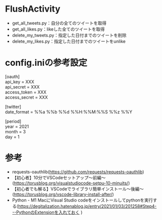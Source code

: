 # FlushActivity
- get_all_tweets.py：自分の全てのツイートを取得
- get_all_likes.py：likeした全てのツイートを取得
- delete_my_tweets.py：指定した日付までのツイートを削除
- delete_my_likes.py：指定した日付までのツイートをunlike

# config.iniの参考設定
[oauth]  
api_key = XXX  
api_secret = XXX  
access_token = XXX  
access_secret = XXX  

[twitter]  
date_format = %%a %%b %%d %%H:%%M:%%S %%z %%Y  

[period]  
year = 2021  
month = 3  
day = 1  

# 参考
- requests-oauthlib(https://github.com/requests/requests-oauthlib)
- 【初心者】10分でVSCodeセットアップ〜前編〜(https://torusblog.org/visualstudiocode-setpu-10-minuits/)
- 【初心者でも解る】VSCodeでライブラリ簡単インストール〜後編〜(https://torusblog.org/vscode-library-install-after/)
- Python - M1 MacにVisual Studio codeをインストールしてpythonを実行する(https://degitalization.hatenablog.jp/entry/2021/01/03/201258#Step4---PythonのExtensionを入れておく  )
